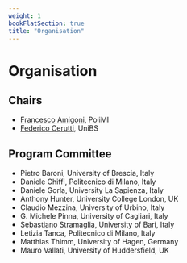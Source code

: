 ```yaml
---
weight: 1
bookFlatSection: true
title: "Organisation"
---
```


# Organisation

## Chairs 
* [Francesco Amigoni](https://amigoni.faculty.polimi.it), PoliMI
* [Federico Cerutti](https://federico-cerutti.unibs.it/), UniBS

## Program Committee
* Pietro Baroni, University of Brescia, Italy
* Daniele Chiffi, Politecnico di Milano, Italy
* Daniele Gorla, University La Sapienza, Italy
* Anthony Hunter, University College London, UK
* Claudio Mezzina, University of Urbino, Italy
* G. Michele Pinna, University of Cagliari, Italy
* Sebastiano Stramaglia, University of Bari, Italy
* Letizia Tanca, Politecnico di Milano, Italy
* Matthias Thimm, University of Hagen, Germany
* Mauro Vallati, University of Huddersfield, UK
